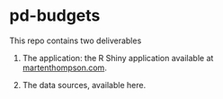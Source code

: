 # pd-budgets
This repo contains two deliverables

1. The application: the R Shiny application available at <a href="https://martenthompson.com">martenthompson.com</a>.

1. The data sources, available here.
